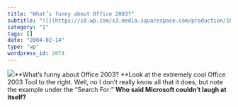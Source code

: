 ```yaml
---
title: "What’s funny about Office 2003?"
subtitle: "![](https://i0.wp.com/s3.media.squarespace.com/production/1075723/12829350/images/2004/02/13/Office+..."
category: "1"
tags: []
date: "2004-02-14"
type: "wp"
wordpress_id: 2074
---
```

![](https://i0.wp.com/s3.media.squarespace.com/production/1075723/12829350/images/2004/02/13/Office+2003+Humor.gif?resize=217%2C235)**What’s funny about Office 2003? **Look at the extremely cool Office 2003 Tool to the right. Well, no I don’t really know all that it does, but note the example under the “Search For:” **Who said Microsoft couldn’t laugh at itself?**